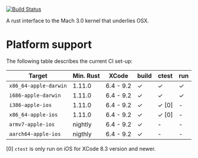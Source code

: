 [![Build Status](https://travis-ci.org/fitzgen/mach.png?branch=master)](https://travis-ci.org/fitzgen/mach)

A rust interface to the Mach 3.0 kernel that underlies OSX.

# Platform support

The following table describes the current CI set-up:

| Target                | Min. Rust |   XCode   | build | ctest | run |
|-----------------------|-----------|-----------|-------|-------|-----|
| `x86_64-apple-darwin` |  1.11.0   | 6.4 - 9.2 | ✓     | ✓     | ✓   | 
| `i686-apple-darwin`   |  1.11.0   | 6.4 - 9.2 | ✓     | ✓     | ✓   |
| `i386-apple-ios`      |  1.11.0   | 6.4 - 9.2 | ✓     | ✓ [0] | -   |
| `x86_64-apple-ios`    |  1.11.0   | 6.4 - 9.2 | ✓     | ✓ [0] | -   |
| `armv7-apple-ios`     |  nightly  | 6.4 - 9.2 | ✓     | -     | -   |
| `aarch64-apple-ios`   |  nigthly  | 6.4 - 9.2 | ✓     | -     | -   |

[0] `ctest` is only run on iOS for XCode 8.3 version and newer.
